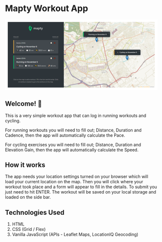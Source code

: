 # Mapty Workout App

![Design preview for the Mapty Workout](mapty-screenshot.png)

## Welcome! 👋

This is a very simple workout app that can log in running workouts and cycling.

For running workouts you will need to fill out; Distance, Duration and Cadence, then the app will automatically calculate the Pace.

For cycling exercises you will need to fill out; Distance, Duration and Elevation Gain, then the app will automatically calculate the Speed.

## How it works

The app needs your location settings turned on your browser which will load your current location on the map.
Then you will click where your workout took place and a form will appear to fill in the details.
To submit you just need to hit ENTER.
The workout will be saved on your local storage and loaded on the side bar.

## Technologies Used

1. HTML
2. CSS (Grid / Flex)
3. Vanilla JavaScript (APIs - Leaflet Maps, LocationIQ Geocoding)
